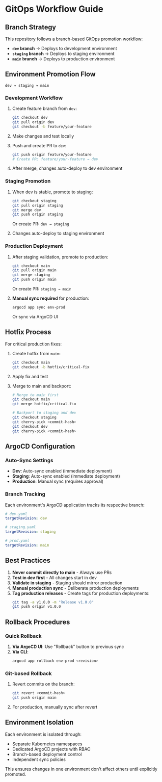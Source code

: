 # GitOps Workflow Guide

## Branch Strategy

This repository follows a branch-based GitOps promotion workflow:

- **`dev` branch** → Deploys to development environment
- **`staging` branch** → Deploys to staging environment  
- **`main` branch** → Deploys to production environment

## Environment Promotion Flow

```
dev → staging → main
```

### Development Workflow

1. Create feature branch from `dev`:
   ```bash
   git checkout dev
   git pull origin dev
   git checkout -b feature/your-feature
   ```

2. Make changes and test locally

3. Push and create PR to `dev`:
   ```bash
   git push origin feature/your-feature
   # Create PR: feature/your-feature → dev
   ```

4. After merge, changes auto-deploy to dev environment

### Staging Promotion

1. When dev is stable, promote to staging:
   ```bash
   git checkout staging
   git pull origin staging
   git merge dev
   git push origin staging
   ```
   Or create PR: `dev → staging`

2. Changes auto-deploy to staging environment

### Production Deployment

1. After staging validation, promote to production:
   ```bash
   git checkout main
   git pull origin main
   git merge staging
   git push origin main
   ```
   Or create PR: `staging → main`

2. **Manual sync required** for production:
   ```bash
   argocd app sync env-prod
   ```
   Or sync via ArgoCD UI

## Hotfix Process

For critical production fixes:

1. Create hotfix from `main`:
   ```bash
   git checkout main
   git checkout -b hotfix/critical-fix
   ```

2. Apply fix and test

3. Merge to main and backport:
   ```bash
   # Merge to main first
   git checkout main
   git merge hotfix/critical-fix
   
   # Backport to staging and dev
   git checkout staging
   git cherry-pick <commit-hash>
   git checkout dev
   git cherry-pick <commit-hash>
   ```

## ArgoCD Configuration

### Auto-Sync Settings
- **Dev**: Auto-sync enabled (immediate deployment)
- **Staging**: Auto-sync enabled (immediate deployment)
- **Production**: Manual sync (requires approval)

### Branch Tracking
Each environment's ArgoCD application tracks its respective branch:

```yaml
# dev.yaml
targetRevision: dev

# staging.yaml  
targetRevision: staging

# prod.yaml
targetRevision: main
```

## Best Practices

1. **Never commit directly to main** - Always use PRs
2. **Test in dev first** - All changes start in dev
3. **Validate in staging** - Staging should mirror production
4. **Manual production sync** - Deliberate production deployments
5. **Tag production releases** - Create tags for production deployments:
   ```bash
   git tag -a v1.0.0 -m "Release v1.0.0"
   git push origin v1.0.0
   ```

## Rollback Procedures

### Quick Rollback
1. **Via ArgoCD UI**: Use "Rollback" button to previous sync
2. **Via CLI**: 
   ```bash
   argocd app rollback env-prod <revision>
   ```

### Git-based Rollback
1. Revert commits on the branch:
   ```bash
   git revert <commit-hash>
   git push origin main
   ```

2. For production, manually sync after revert

## Environment Isolation

Each environment is isolated through:
- Separate Kubernetes namespaces
- Dedicated ArgoCD projects with RBAC
- Branch-based deployment control
- Independent sync policies

This ensures changes in one environment don't affect others until explicitly promoted.
